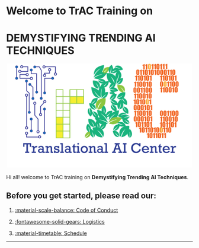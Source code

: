 
# Welcome to TrAC Training on
# DEMYSTIFYING TRENDING AI TECHNIQUES

<p align="center">
  <img width="500" src="assets/logo.png">
</p>

Hi all! welcome to TrAC training on **Demystifying Trending AI Techniques**. 

## Before you get started, please read our:

1. [:material-scale-balance: Code of Conduct](./getting_started/code_conduct.md)

2. [:fontawesome-solid-gears: Logistics](./getting_started/logistics.md)

3. [:material-timetable: Schedule](./getting_started/schedule.md)

-----------------------------------------------------------------------
